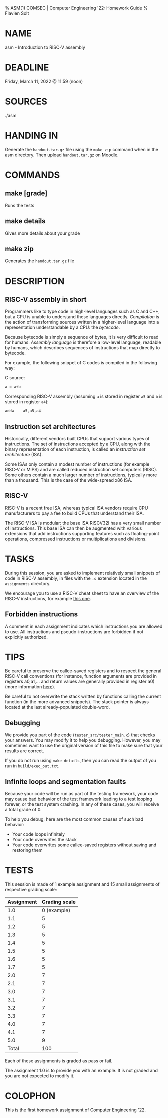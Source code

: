 % ASM(1) COMSEC | Computer Engineering '22: Homework Guide
% Flavien Solt

# NAME
asm - Introduction to RISC-V assembly

# DEADLINE
Friday, March 11, 2022 @ 11:59 (noon)

# SOURCES
./asm

# HANDING IN
Generate the `handout.tar.gz` file using the `make zip` command when in the asm directory.
Then upload `handout.tar.gz` on Moodle.

# COMMANDS
## make [grade]
Runs the tests

## make details
Gives more details about your grade

## make zip
Generates the `handout.tar.gz` file

# DESCRIPTION

## RISC-V assembly in short

Programmers like to type code in high-level languages such as C and C++, but a CPU is unable to understand these languages directly. _Compilation_ is the action of transforming sources written in a higher-level language into a representation understandable by a CPU: the _bytecode_.

Because bytecode is simply a sequence of bytes, it is very difficult to read for humans. _Assembly language_ is therefore a low-level language, readable by humans, which describes sequences of instructions that map directly to bytecode.

For example, the following snippet of C codes is compiled in the following way:

C source:
```c
a = a+b
```

Corresponding RISC-V assembly (assuming `a` is stored in register `a5` and `b` is stored in register `a4`):
```asm
addw    a5,a5,a4
```

## Instruction set architectures
Historically, different vendors built CPUs that support various types of instructions.
The set of instructions accepted by a CPU, along with the binary representation of each instruction, is called an _instruction set architecture_ (ISA).

Some ISAs only contain a modest number of instructions (for example RISC-V or MIPS) and are called reduced instruction set computers (RISC). Some others contain a much larger number of instructions, typically more than a thousand. This is the case of the wide-spread x86 ISA.

## RISC-V
RISC-V is a recent free ISA, whereas typical ISA vendors require CPU manufacturers to pay a fee to build CPUs that understand their ISA.

The RISC-V ISA is modular: the base ISA RISCV32I has a very small number of instructions.
This base ISA can then be augmented with various extensions that add instructions supporting features such as floating-point operations, compressed instructions or multiplications and divisions.

# TASKS
During this session, you are asked to implement relatively small snippets of code in RISC-V assembly, in files with the `.s` extension located in the `assignments` directory.

We encourage you to use a RISC-V cheat sheet to have an overview of the RISC-V instructions, for example [this one](https://www.cl.cam.ac.uk/teaching/1516/ECAD+Arch/files/docs/RISCVGreenCardv8-20151013.pdf).

## Forbidden instructions

A comment in each assignment indicates which instructions you are allowed to use. All instructions and pseudo-instructions are forbidden if not explicitly authorized.

# TIPS

Be careful to preserve the callee-saved registers and to respect the general RISC-V call conventions (for instance, function arguments are provided in registers a0,a1,... and return values are generally provided in register a0) (more information [here](https://riscv.org/wp-content/uploads/2015/01/riscv-calling.pdf)).

Be careful to not overwrite the stack written by functions calling the current function (in the more advanced snippets).
The stack pointer is always located at the last already-populated double-word.

## Debugging

We provide you part of the code (`tester_src/tester_main.c`) that checks your answers.
You may modify it to help you debugging.
However, you may sometimes want to use the original version of this file to make sure that your results are correct.

If you do not run using `make details`, then you can read the output of you run in `build/exec_out.txt`.

## Infinite loops and segmentation faults

Because your code will be run as part of the testing framework, your code may cause bad behavior of the test framework leading to a test looping forever, or the test system crashing.
In any of these cases, you will receive a total grade of 0.

To help you debug, here are the most common causes of such bad behavior:

- Your code loops infinitely
- Your code overwrites the stack
- Your code overwrites some callee-saved registers without saving and restoring them

# TESTS

This session is made of 1 example assignment and 15 small assignments of respective grading scale:

| Assignment | Grading scale |
|------------|---------------|
| 1.0        |  0 (example)  |
| 1.1        |  5            |
| 1.2        |  5            |
| 1.3        |  5            |
| 1.4        |  5            |
| 1.5        |  5            |
| 1.6        |  5            |
| 1.7        |  5            |
| 2.0        |  7            |
| 2.1        |  7            |
| 3.0        |  7            |
| 3.1        |  7            |
| 3.2        |  7            |
| 3.3        |  7            |
| 4.0        |  7            |
| 4.1        |  7            |
| 5.0        |  9            |
| Total      | 100           |

Each of these assignments is graded as pass or fail.

The assignment 1.0 is to provide you with an example. It is not graded and you are not expected to modify it.

# COLOPHON
This is the first homework assignment of Computer Engineering '22.

